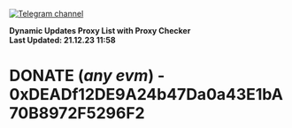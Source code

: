 [![Telegram channel](https://img.shields.io/endpoint?url=https://runkit.io/damiankrawczyk/telegram-badge/branches/master?url=https://t.me/n4z4v0d)](https://t.me/n4z4v0d) 

**Dynamic Updates Proxy List with Proxy Checker**  
**Last Updated: 21.12.23 11:58**

# DONATE (_any evm_) - 0xDEADf12DE9A24b47Da0a43E1bA70B8972F5296F2
